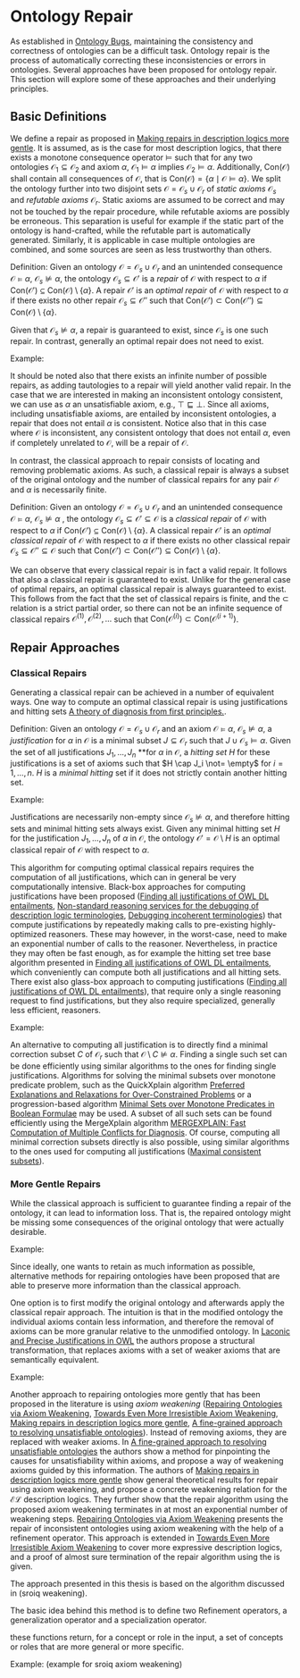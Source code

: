 # Ontology Repair

As established in [Ontology Bugs](Ontology%20Bugs.md), maintaining the consistency and correctness of ontologies can be a difficult task. Ontology repair is the process of automatically correcting these inconsistencies or errors in ontologies. Several approaches have been proposed for ontology repair.  This section will explore some of these approaches and their underlying principles.

## Basic Definitions

We define a repair as proposed in [Making repairs in description logics more gentle](). It is assumed, as is the case for most description logics, that there exists a monotone consequence operator $\vDash$ such that for any two ontologies $\mathcal{O}_1 \subseteq \mathcal{O}_2$ and axiom $\alpha$, $\mathcal{O}_1 \vDash \alpha$ implies $\mathcal{O}_2 \vDash \alpha$. Additionally, $\mathrm{Con}(\mathcal{O})$ shall contain all consequences of $\mathcal{O}$, that is $\mathrm{Con}(\mathcal{O}) = \{ \alpha \mid \mathcal{O} \vDash \alpha \}$. We split the ontology further into two disjoint sets $\mathcal{O} = \mathcal{O}_s \cup \mathcal{O}_r$ of *static axioms* $\mathcal{O}_s$ and *refutable axioms* $\mathcal{O}_r$. Static axioms are assumed to be correct and may not be touched by the repair procedure, while refutable axioms are possibly be erroneous. This separation is useful for example if the static part of the ontology is hand-crafted, while the refutable part is automatically generated. Similarly, it is applicable in case multiple ontologies are combined, and some sources are seen as less trustworthy than others.

Definition: Given an ontology $\mathcal{O} = \mathcal{O}_s \cup \mathcal{O}_r$ and an unintended consequence $\mathcal{O} \vDash \alpha$, $\mathcal{O}_s \not\vDash \alpha$, the ontology $\mathcal{O}_s \subseteq \mathcal{O}'$ is a *repair* of $\mathcal{O}$ with respect to $\alpha$ if $\mathrm{Con}(\mathcal{O}') \subseteq \mathrm{Con}(\mathcal{O}) \setminus \{\alpha\}.$ A repair $\mathcal{O}'$ is an *optimal repair* of $\mathcal{O}$ with respect to $\alpha$ if there exists no other repair $\mathcal{O}_s \subseteq \mathcal{O}''$ such that $\mathrm{Con}(\mathcal{O}') \subset \mathrm{Con}(\mathcal{O}'') \subseteq \mathrm{Con}(\mathcal{O}) \setminus \{\alpha\}$.

Given that $\mathcal{O}_s \not\vDash \alpha$, a repair is guaranteed to exist, since $\mathcal{O}_s$ is one such repair. In contrast, generally an optimal repair does not need to exist.

Example: 

It should be noted also that there exists an infinite number of possible repairs, as adding tautologies to a repair will yield another valid repair. In the case that we are interested in making an inconsistent ontology consistent, we can use as $\alpha$ an unsatisfiable axiom, e.g., $\top \sqsubseteq \bot$. Since all axioms, including unsatisfiable axioms, are entailed by inconsistent ontologies, a repair that does not entail $\alpha$ is consistent. Notice also that in this case where $\mathcal{O}$ is inconsistent, any consistent ontology that does not entail $\alpha$, even if completely unrelated to $\mathcal{O}$, will be a repair of $\mathcal{O}$.

In contrast, the classical approach to repair consists of locating and removing problematic axioms. As such, a classical repair is always a subset of the original ontology and the number of classical repairs for any pair $\mathcal{O}$ and $\alpha$ is necessarily finite.

Definition: Given an ontology $\mathcal{O} = \mathcal{O}_s \cup \mathcal{O}_r$ and an unintended consequence $\mathcal{O} \vDash \alpha$, $\mathcal{O}_s \not\vDash \alpha$ , the ontology $\mathcal{O}_s \subseteq \mathcal{O}' \subseteq \mathcal{O}$ is a *classical repair* of $\mathcal{O}$ with respect to $\alpha$ if $\mathrm{Con}(\mathcal{O}') \subseteq \mathrm{Con}(\mathcal{O}) \setminus \{\alpha\}.$ A classical repair $\mathcal{O}'$ is an *optimal classical repair* of $\mathcal{O}$ with respect to $\alpha$ if there exists no other classical repair $\mathcal{O}_s \subseteq \mathcal{O}'' \subseteq \mathcal{O}$ such that $\mathrm{Con}(\mathcal{O}') \subset \mathrm{Con}(\mathcal{O}'') \subseteq \mathrm{Con}(\mathcal{O}) \setminus \{\alpha\}$.

We can observe that every classical repair is in fact a valid repair. It follows that also a classical repair is guaranteed to exist. Unlike for the general case of optimal repairs, an optimal classical repair is always guaranteed to exist. This follows from the fact that the set of classical repairs is finite, and the $\subset$ relation is a strict partial order, so there can not be an infinite sequence of classical repairs $\mathcal{O}^{(1)}, \mathcal{O}^{(2)}, \dots$  such that $\mathrm{Con}(\mathcal{O}^{(i)}) \subset \mathrm{Con}(\mathcal{O}^{(i + 1)})$.

## Repair Approaches

### Classical Repairs

Generating a classical repair can be achieved in a number of equivalent ways. One way to compute an optimal classical repair is using justifications and hitting sets [A theory of diagnosis from first principles.]().

Definition: Given an ontology $\mathcal{O} = \mathcal{O}_s \cup \mathcal{O}_r$ and an axiom $\mathcal{O} \vDash \alpha$, $\mathcal{O}_s \not\vDash \alpha$, a *justification* for $\alpha$ in $\mathcal{O}$ is a minimal subset $J \subseteq \mathcal{O}_r$ such that $J \cup \mathcal{O}_s \vDash \alpha$. Given the set of all justifications $J_1, \dots, J_n$ **for $\alpha$ in $\mathcal{O}$, a *hitting set* $H$ for these justifications is a set of axioms such that $H \cap J_i \not= \empty$ for $i = 1, \dots, n$. $H$ is a *minimal hitting* set if it does not strictly contain another hitting set.

Example:

Justifications are necessarily non-empty since $\mathcal{O}_s \not\vDash \alpha$, and therefore hitting sets and minimal hitting sets always exist. Given any minimal hitting set $H$ for the justification $J_1, \dots, J_n$ of $\alpha$ in $\mathcal{O}$, the ontology $\mathcal{O}' = \mathcal{O} \setminus H$ is an optimal classical repair of $\mathcal{O}$ with respect to $\alpha$.

This algorithm for computing optimal classical repairs requires the computation of all justifications, which can in general be very computationally intensive. Black-box approaches for computing justifications have been proposed ([Finding all justifications of OWL DL entailments](), [Non-standard reasoning services for the debugging of description logic terminologies](), [Debugging incoherent terminologies]()) that compute justifications by repeatedly making calls to pre-existing highly-optimized reasoners. These may however, in the worst-case, need to make an exponential number of calls to the reasoner. Nevertheless, in practice they may often be fast enough, as for example the hitting set tree base algorithm presented in [Finding all justifications of OWL DL entailments](), which conveniently can compute both all justifications and all hitting sets. There exist also glass-box approach to computing justifications ([Finding all justifications of OWL DL entailments]()), that require only a single reasoning request to find justifications, but they also require specialized, generally less efficient, reasoners.

Example:

An alternative to computing all justification is to directly find a minimal correction subset $C$ of $\mathcal{O}_r$ such that $\mathcal{O} \setminus C \not\vDash \alpha$. Finding a single such set can be done efficiently using similar algorithms to the ones for finding single justifications. Algorithms for solving the minimal subsets over monotone predicate problem, such as the QuickXplain algorithm [Preferred Explanations and Relaxations for Over-Constrained Problems]() or a progression-based algorithm [Minimal Sets over Monotone Predicates in Boolean Formulae]() may be used. A subset of all such sets can be found efficiently using the MergeXplain algorithm [MERGEXPLAIN: Fast Computation of Multiple Conflicts for Diagnosis](). Of course, computing all minimal correction subsets directly is also possible, using similar algorithms to the ones used for computing all justifications ([Maximal consistent subsets]()).

### More Gentle Repairs

While the classical approach is sufficient to guarantee finding a repair of the ontology, it can lead to information loss. That is, the repaired ontology might be missing some consequences of the original ontology that were actually desirable.

Example:

Since ideally, one wants to retain as much information as possible, alternative methods for repairing ontologies have been proposed that are able to preserve more information than the classical approach.

One option is to first modify the original ontology and afterwards apply the classical repair approach. The intuition is that in the modified ontology the individual axioms contain less information, and therefore the removal of axioms can be more granular relative to the unmodified ontology. In [Laconic and Precise Justifications in OWL]() the authors propose a structural transformation, that replaces axioms with a set of weaker axioms that are semantically equivalent.

Example:

Another approach to repairing ontologies more gently that has been proposed in the literature is using *axiom weakening* ([Repairing Ontologies via Axiom Weakening](), [Towards Even More Irresistible Axiom Weakening](), [Making repairs in description logics more gentle](), [A fine-grained approach to resolving unsatisfiable ontologies]()). Instead of removing axioms, they are replaced with weaker axioms. In [A fine-grained approach to resolving unsatisfiable ontologies]() the authors show a method for pinpointing the causes for unsatisfiability within axioms, and propose a way of weakening axioms guided by this information. The authors of [Making repairs in description logics more gentle]() show general theoretical results for repair using axiom weakening, and propose a concrete weakening relation for the $\mathcal{EL}$ description logics. They further show that the repair algorithm using the proposed axiom weakening terminates in at most an exponential number of weakening steps. [Repairing Ontologies via Axiom Weakening]() presents the repair of inconsistent ontologies using axiom weakening with the help of a refinement operator. This approach is extended in [Towards Even More Irresistible Axiom Weakening]() to cover more expressive description logics, and a proof of almost sure termination of the repair algorithm using the is given.

The approach presented in this thesis is based on the algorithm discussed in (sroiq weakening).

The basic idea behind this method is to define two Refinement operators, a generalization operator and a specialization operator.

these functions return, for a concept or role in the input, a set of concepts or roles that are more general or more specific.

Example: (example for sroiq axiom weakening)
